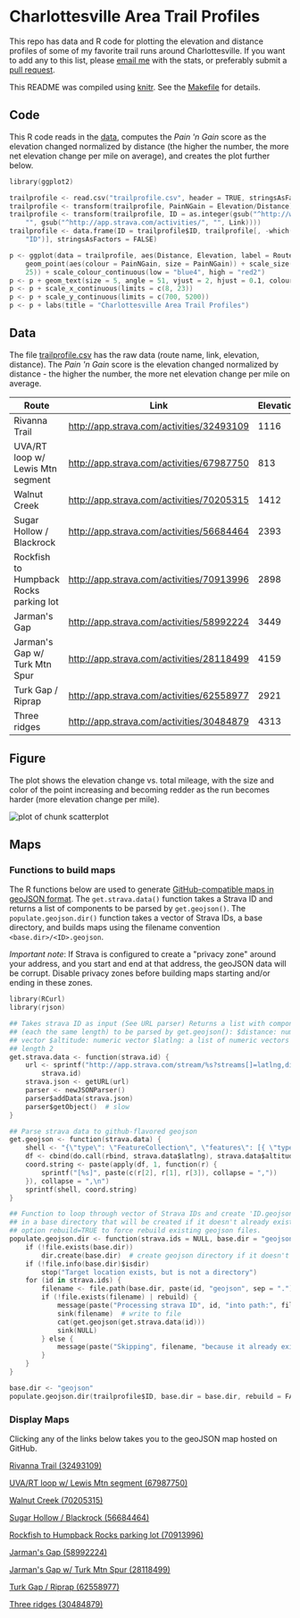 # Charlottesville Area Trail Profiles

This repo has data and R code for plotting the elevation and distance profiles of some of my favorite trail runs around Charlottesville. If you want to add any to this list, please [email me](http://stephenturner.us/email.html) with the stats, or preferably submit a [pull request](https://help.github.com/articles/using-pull-requests).

This README was compiled using [knitr](http://yihui.name/knitr/). See the [Makefile](Makefile) for details.

## Code

This R code reads in the [data](./trailprofile.csv), computes the *Pain 'n Gain* score as the elevation changed normalized by distance (the higher the number, the more net elevation change per mile on average), and creates the plot further below.


```S
library(ggplot2)

trailprofile <- read.csv("trailprofile.csv", header = TRUE, stringsAsFactors = FALSE)
trailprofile <- transform(trailprofile, PainNGain = Elevation/Distance)
trailprofile <- transform(trailprofile, ID = as.integer(gsub("^http://www.strava.com/activities/", 
    "", gsub("^http://app.strava.com/activities/", "", Link))))
trailprofile <- data.frame(ID = trailprofile$ID, trailprofile[, -which(names(trailprofile) == 
    "ID")], stringsAsFactors = FALSE)

p <- ggplot(data = trailprofile, aes(Distance, Elevation, label = Route)) + 
    geom_point(aes(colour = PainNGain, size = PainNGain)) + scale_size(range = c(3, 
    25)) + scale_colour_continuous(low = "blue4", high = "red2")
p <- p + geom_text(size = 5, angle = 51, vjust = 2, hjust = 0.1, colour = "gray20")
p <- p + scale_x_continuous(limits = c(8, 23))
p <- p + scale_y_continuous(limits = c(700, 5200))
p <- p + labs(title = "Charlottesville Area Trail Profiles")
```





## Data

The file [trailprofile.csv](./trailprofile.csv) has the raw data (route name, link, elevation, distance). The *Pain 'n Gain* score is the elevation changed normalized by distance - the higher the number, the more net elevation change per mile on average.

Route | Link | Elevation | Distance | PainNGain
--- | --- | --- | --- | ---
Rivanna Trail | http://app.strava.com/activities/32493109 | 1116 | 19.8 |  56.36
UVA/RT loop w/ Lewis Mtn segment | http://app.strava.com/activities/67987750 |  813 |  8.7 |  93.45
Walnut Creek | http://app.strava.com/activities/70205315 | 1412 | 11.7 | 120.68
Sugar Hollow / Blackrock | http://app.strava.com/activities/56684464 | 2393 | 13.8 | 173.41
Rockfish to Humpback Rocks parking lot | http://app.strava.com/activities/70913996 | 2898 | 14.4 | 201.25
Jarman's Gap | http://app.strava.com/activities/58992224 | 3449 | 14.4 | 239.51
Jarman's Gap w/ Turk Mtn Spur | http://app.strava.com/activities/28118499 | 4159 | 16.6 | 250.54
Turk Gap / Riprap | http://app.strava.com/activities/62558977 | 2921 | 13.5 | 216.37
Three ridges | http://app.strava.com/activities/30484879 | 4313 | 13.7 | 314.82


## Figure

The plot shows the elevation change vs. total mileage, with the size and color of the point increasing and becoming redder as the run becomes harder (more elevation change per mile).

![plot of chunk scatterplot](figure/scatterplot.png) 


## Maps

### Functions to build maps

The R functions below are used to generate [GitHub-compatible maps in geoJSON format](https://help.github.com/articles/mapping-geojson-files-on-github). The `get.strava.data()` function takes a Strava ID and returns a list of components to be parsed by `get.geojson()`. The `populate.geojson.dir()` function takes a vector of Strava IDs, a base directory, and builds maps using the filename convention `<base.dir>/<ID>.geojson`. 

*Important note*: If Strava is configured to create a "privacy zone" around your address, and you start and end at that address, the geoJSON data will be corrupt. Disable privacy zones before building maps starting and/or ending in these zones.


```S
library(RCurl)
library(rjson)

## Takes strava ID as input (See URL parser) Returns a list with components
## (each the same length) to be parsed by get.geojson(): $distance: numeric
## vector $altitude: numeric vector $latlng: a list of numeric vectors of
## length 2
get.strava.data <- function(strava.id) {
    url <- sprintf("http://app.strava.com/stream/%s?streams[]=latlng,distance,altitude", 
        strava.id)
    strava.json <- getURL(url)
    parser <- newJSONParser()
    parser$addData(strava.json)
    parser$getObject()  # slow
}

## Parse strava data to github-flavored geojson
get.geojson <- function(strava.data) {
    shell <- "{\"type\": \"FeatureCollection\", \"features\": [{ \"type\": \"Feature\", \"geometry\": {\"type\": \"LineString\", \"coordinates\":\n [%s]\n}}]}"
    df <- cbind(do.call(rbind, strava.data$latlng), strava.data$altitude)
    coord.string <- paste(apply(df, 1, function(r) {
        sprintf("[%s]", paste(c(r[2], r[1], r[3]), collapse = ","))
    }), collapse = ",\n")
    sprintf(shell, coord.string)
}

## Function to loop through vector of Strava IDs and create 'ID.geojson' file
## in a base directory that will be created if it doesn't already exist. Add
## option rebuild=TRUE to force rebuild existing geojson files.
populate.geojson.dir <- function(strava.ids = NULL, base.dir = "geojson", rebuild = FALSE) {
    if (!file.exists(base.dir)) 
        dir.create(base.dir)  # create geojson directory if it doesn't exist
    if (!file.info(base.dir)$isdir) 
        stop("Target location exists, but is not a directory")
    for (id in strava.ids) {
        filename <- file.path(base.dir, paste(id, "geojson", sep = "."))
        if (!file.exists(filename) | rebuild) {
            message(paste("Processing strava ID", id, "into path:", filename))
            sink(filename)  # write to file
            cat(get.geojson(get.strava.data(id)))
            sink(NULL)
        } else {
            message(paste("Skipping", filename, "because it already exists. Add \"rebuild=TRUE\" to override."))
        }
    }
}

base.dir <- "geojson"
populate.geojson.dir(trailprofile$ID, base.dir = base.dir, rebuild = FALSE)
```


### Display Maps

Clicking any of the links below takes you to the geoJSON map hosted on GitHub.

[Rivanna Trail (32493109)](geojson/32493109.geojson)

<script src="https://embed.github.com/view/geojson/stephenturner/trailprofile/master/geojson/32493109.geojson"></script>

[UVA/RT loop w/ Lewis Mtn segment (67987750)](geojson/67987750.geojson)

<script src="https://embed.github.com/view/geojson/stephenturner/trailprofile/master/geojson/67987750.geojson"></script>

[Walnut Creek (70205315)](geojson/70205315.geojson)

<script src="https://embed.github.com/view/geojson/stephenturner/trailprofile/master/geojson/70205315.geojson"></script>

[Sugar Hollow / Blackrock (56684464)](geojson/56684464.geojson)

<script src="https://embed.github.com/view/geojson/stephenturner/trailprofile/master/geojson/56684464.geojson"></script>

[Rockfish to Humpback Rocks parking lot (70913996)](geojson/70913996.geojson)

<script src="https://embed.github.com/view/geojson/stephenturner/trailprofile/master/geojson/70913996.geojson"></script>

[Jarman's Gap (58992224)](geojson/58992224.geojson)

<script src="https://embed.github.com/view/geojson/stephenturner/trailprofile/master/geojson/58992224.geojson"></script>

[Jarman's Gap w/ Turk Mtn Spur (28118499)](geojson/28118499.geojson)

<script src="https://embed.github.com/view/geojson/stephenturner/trailprofile/master/geojson/28118499.geojson"></script>

[Turk Gap / Riprap (62558977)](geojson/62558977.geojson)

<script src="https://embed.github.com/view/geojson/stephenturner/trailprofile/master/geojson/62558977.geojson"></script>

[Three ridges (30484879)](geojson/30484879.geojson)

<script src="https://embed.github.com/view/geojson/stephenturner/trailprofile/master/geojson/30484879.geojson"></script>


